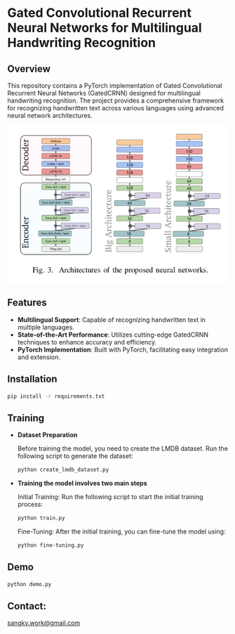 # Gated Convolutional Recurrent Neural Networks for Multilingual Handwriting Recognition


## Overview

This repository contains a PyTorch implementation of Gated Convolutional Recurrent Neural Networks (GatedCRNN) designed for multilingual handwriting recognition. The project provides a comprehensive framework for recognizing handwritten text across various languages using advanced neural network architectures.

![alt text](doc/Architectures.png)

## Features

- **Multilingual Support**: Capable of recognizing handwritten text in multiple languages.
- **State-of-the-Art Performance**: Utilizes cutting-edge GatedCRNN techniques to enhance accuracy and efficiency.
- **PyTorch Implementation**: Built with PyTorch, facilitating easy integration and extension.

## Installation

```bash
pip install -r requirements.txt
```

## Training

- **Dataset Preparation**

   Before training the model, you need to create the LMDB dataset. Run the following script to generate the dataset:

   ```bash
   python create_lmdb_dataset.py
   ```

- **Training the model involves two main steps**
   
   Initial Training: Run the following script to start the initial training process:
      
   ```bash
   python train.py
   ```
   
   Fine-Tuning: After the initial training, you can fine-tune the model using:
   
   ```bash
   python fine-tuning.py
   ```

## Demo

```bash
python demo.py
```

## Contact:

sangkv.work@gmail.com
